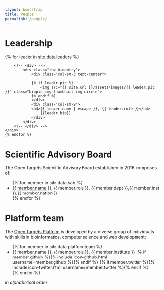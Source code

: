 ```yaml
---
layout: bootstrap
title: People
permalink: /people/
---
```


# Leadership

<!-- <ul class="post-list">
    {% for leader in site.data.leaders %}
      <li>
        <h4>
          {{ leader.name | escape }}, {{ leader.role }}
        </h4>
        <div id="left">
         {% if leader.pic %}
      <img src="{{ site.url }}/assets/images/{{ leader.pic }}" height="150" class="biopic">
      {% endif %}
      </div>
      <div id="right">
        {{leader.bio}}
        </div>
      </li>
    {% endfor %}
  </ul> -->

<!-- <ul class="post-list"> -->
<div class="container">
    {% for leader in site.data.leaders %}
    <div>


        <!-- <div> -->
            <div class="row bioentry">
                <div class="col-sm-3 text-center">

                {% if leader.pic %}
                    <img src="{{ site.url }}/assets/images/{{ leader.pic }}" class="biopic img-thumbnail img-circle">
                {% endif %}
                </div>
                <div class="col-sm-9">
                <h4>{{ leader.name | escape }}, {{ leader.role }}</h4>
                    {{leader.bio}}
                </div>
            </div>
        <!-- </div> -->
    </div>
    {% endfor %}
<!-- </ul> --></div>




# Scientific Advisory Board

The Open Targets Scientific Advisory Board established in 2016 comprises of:

<ul>
{% for member in site.data.sab %}
  <li>
      <a href="{{ member.url }}">{{ member.name }}</a>, {{ member.role }}, {{ member.dept }},{{ member.inst }},{{ member.nation }}
  </li>
{% endfor %}
</ul>


# Platform team

The [Open Targets Platform](https://www.targetvalidation.org) is developed by a diverse group of individuals with skills in bioinformatics, computer science and web development:


<ul>
{% for member in site.data.platformteam %}
  <li>
      {{ member.name }}, {{ member.role }}, {{ member.institute }}
      {% if member.github %}{% include icon-github.html username=member.github %}{% endif %}
      {% if member.twitter %}{% include icon-twitter.html username=member.twitter %}{% endif %}
  </li>
{% endfor %}
</ul>

*in alphabetical order*
